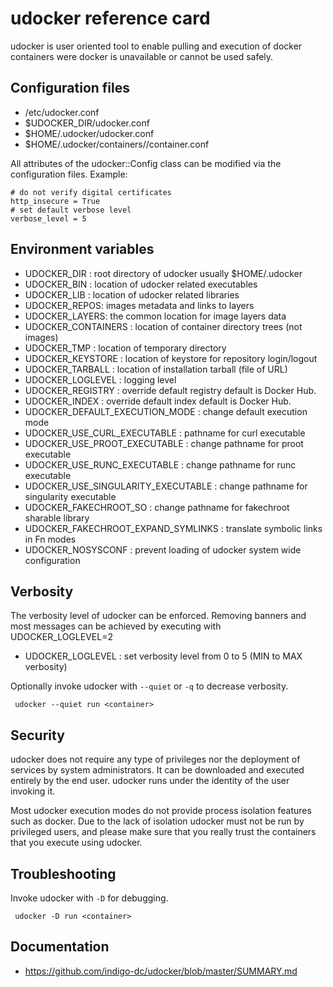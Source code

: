 udocker reference card
======================
udocker is user oriented tool to enable pulling and execution of docker
containers were docker is unavailable or cannot be used safely. 

## Configuration files

* /etc/udocker.conf
* $UDOCKER_DIR/udocker.conf
* $HOME/.udocker/udocker.conf
* $HOME/.udocker/containers/<container-id>/container.conf

All attributes of the udocker::Config class can be modified via the
configuration files. Example:

```
# do not verify digital certificates
http_insecure = True
# set default verbose level
verbose_level = 5
```

## Environment variables

 * UDOCKER_DIR : root directory of udocker usually $HOME/.udocker
 * UDOCKER_BIN : location of udocker related executables
 * UDOCKER_LIB : location of udocker related libraries
 * UDOCKER_REPOS: images metadata and links to layers
 * UDOCKER_LAYERS: the common location for image layers data
 * UDOCKER_CONTAINERS : location of container directory trees (not images)
 * UDOCKER_TMP : location of temporary directory
 * UDOCKER_KEYSTORE : location of keystore for repository login/logout
 * UDOCKER_TARBALL : location of installation tarball (file of URL)
 * UDOCKER_LOGLEVEL : logging level
 * UDOCKER_REGISTRY : override default registry default is Docker Hub.
 * UDOCKER_INDEX : override default index default is Docker Hub.
 * UDOCKER_DEFAULT_EXECUTION_MODE : change default execution mode
 * UDOCKER_USE_CURL_EXECUTABLE : pathname for curl executable
 * UDOCKER_USE_PROOT_EXECUTABLE : change pathname for proot executable
 * UDOCKER_USE_RUNC_EXECUTABLE : change pathname for runc executable
 * UDOCKER_USE_SINGULARITY_EXECUTABLE : change pathname for singularity executable
 * UDOCKER_FAKECHROOT_SO : change pathname for fakechroot sharable library
 * UDOCKER_FAKECHROOT_EXPAND_SYMLINKS : translate symbolic links in Fn modes
 * UDOCKER_NOSYSCONF : prevent loading of udocker system wide configuration

## Verbosity

The verbosity level of udocker can be enforced. Removing banners and most
messages can be achieved by executing with UDOCKER_LOGLEVEL=2

 * UDOCKER_LOGLEVEL : set verbosity level from 0 to 5 (MIN to MAX verbosity)

Optionally invoke udocker with `--quiet` or `-q` to decrease verbosity.

```
 udocker --quiet run <container>
```

## Security

udocker does not require any type of privileges nor the deployment of 
services by system administrators. It can be downloaded and executed 
entirely by the end user. udocker runs under the identity of the user
invoking it.

Most udocker execution modes do not provide process isolation features
such as docker. Due to the lack of isolation udocker must not be run 
by privileged users, and please make sure that you really trust the 
containers that you execute using udocker.

## Troubleshooting

Invoke udocker with `-D` for debugging.

```
 udocker -D run <container>
```

## Documentation

* https://github.com/indigo-dc/udocker/blob/master/SUMMARY.md 

